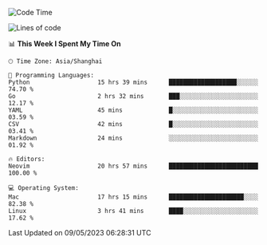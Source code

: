 <!--START_SECTION:waka-->
![Code Time](http://img.shields.io/badge/Code%20Time-1%2C356%20hrs%201%20min-blue)

![Lines of code](https://img.shields.io/badge/From%20Hello%20World%20I%27ve%20Written-269.3%20thousand%20lines%20of%20code-blue)

📊 **This Week I Spent My Time On** 

```text
🕑︎ Time Zone: Asia/Shanghai

💬 Programming Languages: 
Python                   15 hrs 39 mins      ███████████████████░░░░░░   74.70 % 
Go                       2 hrs 32 mins       ███░░░░░░░░░░░░░░░░░░░░░░   12.17 % 
YAML                     45 mins             █░░░░░░░░░░░░░░░░░░░░░░░░   03.59 % 
CSV                      42 mins             █░░░░░░░░░░░░░░░░░░░░░░░░   03.41 % 
Markdown                 24 mins             ░░░░░░░░░░░░░░░░░░░░░░░░░   01.92 % 

🔥 Editors: 
Neovim                   20 hrs 57 mins      █████████████████████████   100.00 % 

💻 Operating System: 
Mac                      17 hrs 15 mins      █████████████████████░░░░   82.38 % 
Linux                    3 hrs 41 mins       ████░░░░░░░░░░░░░░░░░░░░░   17.62 % 
```


 Last Updated on 09/05/2023 06:28:31 UTC
<!--END_SECTION:waka-->
